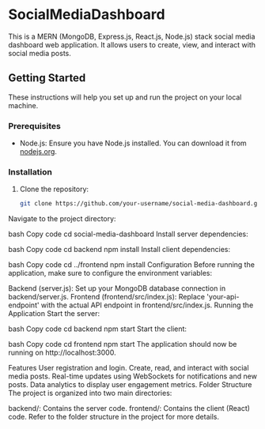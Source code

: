 # SocialMediaDashboard



This is a MERN (MongoDB, Express.js, React.js, Node.js) stack social media dashboard web application. It allows users to create, view, and interact with social media posts.

## Getting Started

These instructions will help you set up and run the project on your local machine.

### Prerequisites

- Node.js: Ensure you have Node.js installed. You can download it from [nodejs.org](https://nodejs.org/).

### Installation

1. Clone the repository:

   ```bash
   git clone https://github.com/your-username/social-media-dashboard.git
Navigate to the project directory:

bash
Copy code
cd social-media-dashboard
Install server dependencies:

bash
Copy code
cd backend
npm install
Install client dependencies:

bash
Copy code
cd ../frontend
npm install
Configuration
Before running the application, make sure to configure the environment variables:

Backend (server.js):
Set up your MongoDB database connection in backend/server.js.
Frontend (frontend/src/index.js):
Replace 'your-api-endpoint' with the actual API endpoint in frontend/src/index.js.
Running the Application
Start the server:

bash
Copy code
cd backend
npm start
Start the client:

bash
Copy code
cd frontend
npm start
The application should now be running on http://localhost:3000.

Features
User registration and login.
Create, read, and interact with social media posts.
Real-time updates using WebSockets for notifications and new posts.
Data analytics to display user engagement metrics.
Folder Structure
The project is organized into two main directories:

backend/: Contains the server code.
frontend/: Contains the client (React) code.
Refer to the folder structure in the project for more details.
